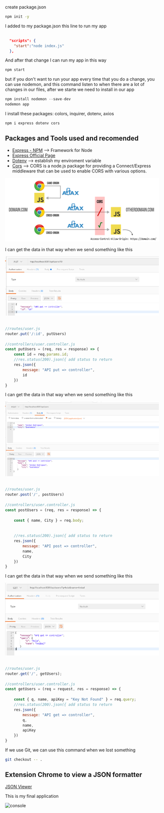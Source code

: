 create package.json 
```sh
npm init -y
```

I added to my package.json this line to run my app
```json

  "scripts": {
    "start":"node index.js"
  },
```
And after that change I can run my app in this way
```javascript
npm start
```

but if you don't want to run your app every time that you do a change, you can use nodemon, and this command listen to when there are a lot of changes in our files, after we starte  we need to install in our app
```javascript
npm install nodemon --save-dev
nodemon app
```

I install these packages: colors, inquirer, dotenv, axios
```javascript
npm i express dotenv cors
```
## Packages and Tools used and recomended
- [Express - NPM](https://www.npmjs.com/package/express) --> Framework for Node
- [Express Official Page](http://expressjs.com/)
- [Dotenv](https://www.npmjs.com/package/dotenv) --> establish my enviroment variable
- [Cors](https://www.npmjs.com/package/cors) --> CORS is a node.js package for providing a Connect/Express middleware that can be used to enable CORS with various options.
 
![console](./readme-img/cors.png)

I can get the data in that way when we send something like this

![console](./readme-img/getParam.png)

```javascript

//routes/user.js
router.put('/:id', putUsers)

//controllers/user.controller.js
const putUsers = (req, res = response) => {
    const id = req.params.id;
    //res.status(200).json({ add status to return
    res.json({
        message: "API put => controller",
        id
    })
}
```


I can get the data in that way when we send something like this

![console](./readme-img/getBody.png)

```javascript

//routes/user.js
router.post('/', postUsers)

//controllers/user.controller.js
const postUsers = (req, res = response) => {

    const { name, City } = req.body;
    

    //res.status(200).json({ add status to return
    res.json({
        message: "API post => controller",
        name,
        City
    })
}
```


I can get the data in that way when we send something like this

![console](./readme-img/getQuery.png)

```javascript

//routes/user.js
router.get('/', getUsers);

//controllers/user.controller.js
const getUsers = (req = request, res = response) => {

    const { q, name, apiKey = "Key Not Found" } = req.query;
    //res.status(200).json({ add status to return
    res.json({
        message: "API get => controller",
        q,
        name,
        apiKey
    })
}
```

If we use Git, we can use this command when we lost something
```bash
git checkout -- .
```

## Extension Chrome to view a JSON formatter
[JSON Viewer](https://chrome.google.com/webstore/detail/json-viewer/gbmdgpbipfallnflgajpaliibnhdgobh/related?hl=es)

This is my final application

![console](./readme-img/Heroku3.png)
